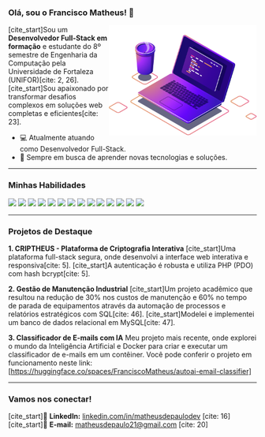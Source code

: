 ### Olá, sou o Francisco Matheus! 👋

<img align="right" src="https://github.com/MatheusdePaulo/MatheusdePaulo/blob/main/img.png?raw=true" width="300" />

[cite_start]Sou um **Desenvolvedor Full-Stack em formação** e estudante do 8º semestre de Engenharia da Computação pela Universidade de Fortaleza (UNIFOR)[cite: 2, 26]. [cite_start]Sou apaixonado por transformar desafios complexos em soluções web completas e eficientes[cite: 23].

- 💻 Atualmente atuando como Desenvolvedor Full-Stack.
- 🌱 Sempre em busca de aprender novas tecnologias e soluções.

---

### Minhas Habilidades

<p align="left">
  <img src="https://img.shields.io/badge/Java-141321?style=for-the-badge&logo=java&logoColor=fd418d" />
  <img src="https://img.shields.io/badge/Spring_Boot-141321?style=for-the-badge&logo=spring-boot&logoColor=fd418d" />
  <img src="https://img.shields.io/badge/PHP-141321?style=for-the-badge&logo=php&logoColor=fd418d" />
  <img src="https://img.shields.io/badge/Laravel-141321?style=for-the-badge&logo=laravel&logoColor=fd418d" />
  <img src="https://img.shields.io/badge/Python-141321?style=for-the-badge&logo=python&logoColor=fd418d" />
  <img src="https://img.shields.io/badge/Flask-141321?style=for-the-badge&logo=flask&logoColor=fd418d" />
  <img src="https://img.shields.io/badge/MySQL-141321?style=for-the-badge&logo=mysql&logoColor=fd418d" />
  <img src="https://img.shields.io/badge/MongoDB-141321?style=for-the-badge&logo=mongodb&logoColor=fd418d" />
  <img src="https://img.shields.io/badge/HTML5-141321?style=for-the-badge&logo=html5&logoColor=fd418d" />
  <img src="https://img.shields.io/badge/CSS3-141321?style=for-the-badge&logo=css3&logoColor=fd418d" />
  <img src="https://img.shields.io/badge/JavaScript-141321?style=for-the-badge&logo=javascript&logoColor=fd418d" />
  <img src="https://img.shields.io/badge/React-141321?style=for-the-badge&logo=react&logoColor=fd418d" />
  <img src="https://img.shields.io/badge/Bulma-141321?style=for-the-badge&logo=bulma&logoColor=fd418d" />
  <img src="https://img.shields.io/badge/Docker-141321?style=for-the-badge&logo=docker&logoColor=fd418d" />
</p>

---

### Projetos de Destaque

**1. CRIPTHEUS - Plataforma de Criptografia Interativa**
[cite_start]Uma plataforma full-stack segura, onde desenvolvi a interface web interativa e responsiva[cite: 5]. [cite_start]A autenticação é robusta e utiliza PHP (PDO) com hash bcrypt[cite: 5].

**2. Gestão de Manutenção Industrial**
[cite_start]Um projeto acadêmico que resultou na redução de 30% nos custos de manutenção e 60% no tempo de parada de equipamentos através da automação de processos e relatórios estratégicos com SQL[cite: 46]. [cite_start]Modelei e implementei um banco de dados relacional em MySQL[cite: 47].

**3. Classificador de E-mails com IA**
Meu projeto mais recente, onde explorei o mundo da Inteligência Artificial e Docker para criar e executar um classificador de e-mails em um contêiner. Você pode conferir o projeto em funcionamento neste link: [https://huggingface.co/spaces/FranciscoMatheus/autoai-email-classifier]

---

### Vamos nos conectar!

[cite_start]🔗 **LinkedIn:** [linkedin.com/in/matheusdepaulodev](https://www.linkedin.com/in/matheusdepaulodev) [cite: 16]
[cite_start]📧 **E-mail:** matheusdepaulo21@gmail.com [cite: 20]
